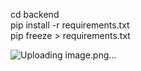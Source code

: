 cd backend  
pip install -r requirements.txt  
pip freeze > requirements.txt



![Uploading image.png…]()
